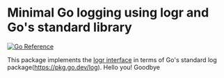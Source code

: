 # Minimal Go logging using logr and Go's standard library

[![Go Reference](https://pkg.go.dev/badge/github.com/go-logr/stdr.svg)](https://pkg.go.dev/github.com/go-logr/stdr)

This package implements the [logr interface](https://github.com/go-logr/logr)
in terms of Go's standard log package(https://pkg.go.dev/log).
Hello you!
Goodbye
